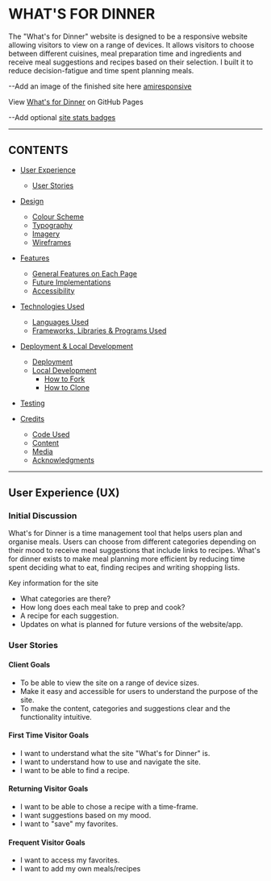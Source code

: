 # WHAT'S FOR DINNER

The "What's for Dinner" website is designed to be a responsive website allowing visitors to view on a range of devices. It allows visitors to choose between different cuisines, meal preparation time and ingredients and receive meal suggestions and recipes based on their selection. I built it to reduce decision-fatigue and time spent planning meals.

--Add an image of the finished site here  [amiresponsive](https://ui.dev/amiresponsive)

View [What's for Dinner](https://siogeile.github.io/whats-for-dinner/) on GitHub Pages

--Add optional [site stats badges](https://shields.io)

---

## CONTENTS

* [User Experience](#user-experience-ux)
  * [User Stories](#user-stories)

* [Design](#design)
  * [Colour Scheme](#colour-scheme)
  * [Typography](#typography)
  * [Imagery](#imagery)
  * [Wireframes](#wireframes)

* [Features](#features)
  * [General Features on Each Page](#general-features-on-each-page)
  * [Future Implementations](#future-implementations)
  * [Accessibility](#accessibility)

* [Technologies Used](#technologies-used)
  * [Languages Used](#languages-used)
  * [Frameworks, Libraries & Programs Used](#frameworks-libraries--programs-used)

* [Deployment & Local Development](#deployment--local-development)
  * [Deployment](#deployment)
  * [Local Development](#local-development)
    * [How to Fork](#how-to-fork)
    * [How to Clone](#how-to-clone)

* [Testing](#testing)

* [Credits](#credits)
  * [Code Used](#code-used)
  * [Content](#content)
  * [Media](#media)
  * [Acknowledgments](#acknowledgments)

---

## User Experience (UX)

### Initial Discussion

What's for Dinner is a time management tool that helps users plan and organise meals. Users can choose from different categories depending on their mood to receive meal suggestions that include links to recipes. What's for dinner exists to make meal planning more efficient by reducing time spent deciding what to eat, finding recipes and writing shopping lists.

Key information for the site
* What categories are there?
* How long does each meal take to prep and cook?
* A recipe for each suggestion.
* Updates on what is planned for future versions of the website/app.


### User Stories

#### Client Goals
* To be able to view the site on a range of device sizes.
* Make it easy and accessible for users to understand the purpose of the site.
* To make the content, categories and suggestions clear and the functionality intuitive.
#### First Time Visitor Goals
* I want to understand what the site "What's for Dinner" is.
* I want to understand how to use and navigate the site.
* I want to be able to find a recipe.
#### Returning Visitor Goals
* I want to be able to chose a recipe with a time-frame.
* I want suggestions based on my mood.
* I want to "save" my favorites.
#### Frequent Visitor Goals
* I want to access my favorites.
* I want to add my own meals/recipes